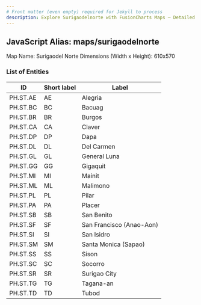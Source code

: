 ```yaml
---
# Front matter (even empty) required for Jekyll to process
description: Explore Surigaodelnorte with FusionCharts Maps – Detailed features for seamless integration. Try now & enhance your data visualization today! 
---
```


## JavaScript Alias: maps/surigaodelnorte

Map Name: Surigaodel Norte
Dimensions (Width x Height): 610x570





### List of Entities

ID | Short label | Label
---|---|---|
PH.ST.AE | AE | Alegria
PH.ST.BC | BC | Bacuag
PH.ST.BR | BR | Burgos
PH.ST.CA | CA | Claver
PH.ST.DP | DP | Dapa
PH.ST.DL | DL | Del Carmen
PH.ST.GL | GL | General Luna
PH.ST.GG | GG | Gigaquit
PH.ST.MI | MI | Mainit
PH.ST.ML | ML | Malimono
PH.ST.PL | PL | Pilar
PH.ST.PA | PA | Placer
PH.ST.SB | SB | San Benito
PH.ST.SF | SF | San Francisco (Anao-Aon)
PH.ST.SI | SI | San Isidro
PH.ST.SM | SM | Santa Monica (Sapao)
PH.ST.SS | SS | Sison
PH.ST.SC | SC | Socorro
PH.ST.SR | SR | Surigao City
PH.ST.TG | TG | Tagana-an
PH.ST.TD | TD | Tubod